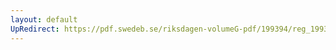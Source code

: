 ```yaml
---
layout: default
UpRedirect: https://pdf.swedeb.se/riksdagen-volumeG-pdf/199394/reg_199394/reg_199394_0310.pdf
---
```

